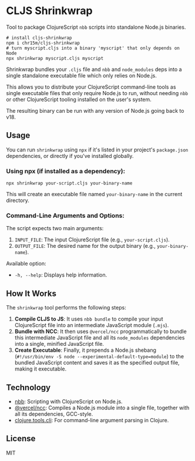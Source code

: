 # CLJS Shrinkwrap

Tool to package ClojureScript `nbb` scripts into standalone Node.js binaries.

```shell
# install cljs-shrinkwrap
npm i chr15m/cljs-shrinkwrap
# turn myscript.cljs into a binary 'myscript' that only depends on Node
npx shrinkwrap myscript.cljs myscript
```

Shrinkwrap bundles your `.cljs` file and `nbb` and `node_modules` deps into a single standalone executable file which only relies on Node.js.

This allows you to distribute your ClojureScript command-line tools as single executable files that only require Node.js to run, without needing `nbb` or other ClojureScript tooling installed on the user's system.

The resulting binary can be run with any version of Node.js going back to v18.

## Usage

You can run `shrinkwrap` using `npx` if it's listed in your project's `package.json` dependencies, or directly if you've installed globally.

### Using npx (if installed as a dependency):

```shell
npx shrinkwrap your-script.cljs your-binary-name
```

This will create an executable file named `your-binary-name` in the current directory.

### Command-Line Arguments and Options:

The script expects two main arguments:
1.  `INPUT_FILE`: The input ClojureScript file (e.g., `your-script.cljs`).
2.  `OUTPUT_FILE`: The desired name for the output binary (e.g., `your-binary-name`).

Available option:
- `-h, --help`: Displays help information.

## How It Works

The `shrinkwrap` tool performs the following steps:

1.  **Compile CLJS to JS**: It uses `nbb bundle` to compile your input ClojureScript file into an intermediate JavaScript module (`.mjs`).
2.  **Bundle with NCC**: It then uses `@vercel/ncc` programmatically to bundle this intermediate JavaScript file and all its `node_modules` dependencies into a single, minified JavaScript file.
3.  **Create Executable**: Finally, it prepends a Node.js shebang (`#!/usr/bin/env -S node --experimental-default-type=module`) to the bundled JavaScript content and saves it as the specified output file, making it executable.

## Technology

- [nbb](https://github.com/babashka/nbb): Scripting with ClojureScript on Node.js.
- [@vercel/ncc](https://github.com/vercel/ncc): Compiles a Node.js module into a single file, together with all its dependencies, GCC-style.
- [clojure.tools.cli](https://github.com/clojure/tools.cli): For command-line argument parsing in Clojure.

## License

MIT
